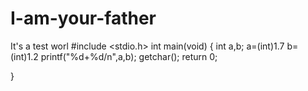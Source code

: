 # I-am-your-father
It's a test worl
#include <stdio.h>
int main(void)
{
						    int a,b;
		    a=(int)1.7
    b=(int)1.2
    printf("%d+%d/n",a,b);
    getchar();
    return 0;


}
